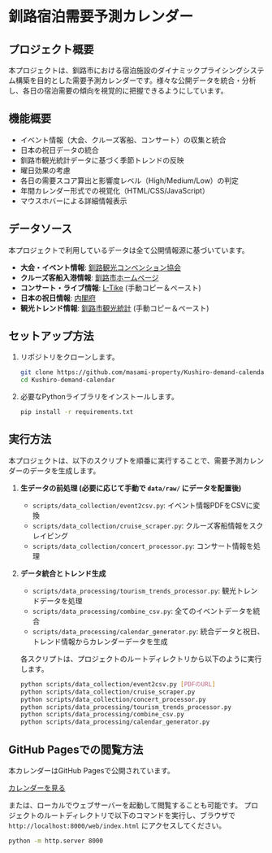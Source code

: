 # 釧路宿泊需要予測カレンダー

## プロジェクト概要
本プロジェクトは、釧路市における宿泊施設のダイナミックプライシングシステム構築を目的とした需要予測カレンダーです。様々な公開データを統合・分析し、各日の宿泊需要の傾向を視覚的に把握できるようにしています。

## 機能概要
- イベント情報（大会、クルーズ客船、コンサート）の収集と統合
- 日本の祝日データの統合
- 釧路市観光統計データに基づく季節トレンドの反映
- 曜日効果の考慮
- 各日の需要スコア算出と影響度レベル（High/Medium/Low）の判定
- 年間カレンダー形式での視覚化（HTML/CSS/JavaScript）
- マウスホバーによる詳細情報表示

## データソース
本プロジェクトで利用しているデータは全て公開情報源に基づいています。
- **大会・イベント情報**: [釧路観光コンベンション協会](https://ja.kushiro-lakeakan.com/news/20980/)
- **クルーズ客船入港情報**: [釧路市ホームページ](https://www.city.kushiro.lg.jp/sangyou/umisora/1006541/1006592/1006593.html)
- **コンサート・ライブ情報**: [L-Tike](https://l-tike.com/search/?vnu=釧路&pref=01) (手動コピー＆ペースト)
- **日本の祝日情報**: [内閣府](https://www8.cao.go.jp/chosei/shukujitsu/syukujitsu.csv)
- **観光トレンド情報**: [釧路市観光統計](https://www.city.kushiro.lg.jp/sangyou/kankou/1006252/1006253.html) (手動コピー＆ペースト)

## セットアップ方法
1. リポジトリをクローンします。
   ```bash
   git clone https://github.com/masami-property/Kushiro-demand-calendar.git
   cd Kushiro-demand-calendar
   ```
2. 必要なPythonライブラリをインストールします。
   ```bash
   pip install -r requirements.txt
   ```

## 実行方法
本プロジェクトは、以下のスクリプトを順番に実行することで、需要予測カレンダーのデータを生成します。

1. **生データの前処理 (必要に応じて手動で `data/raw/` にデータを配置後)**
   - `scripts/data_collection/event2csv.py`: イベント情報PDFをCSVに変換
   - `scripts/data_collection/cruise_scraper.py`: クルーズ客船情報をスクレイピング
   - `scripts/data_collection/concert_processor.py`: コンサート情報を処理

2. **データ統合とトレンド生成**
   - `scripts/data_processing/tourism_trends_processor.py`: 観光トレンドデータを処理
   - `scripts/data_processing/combine_csv.py`: 全てのイベントデータを統合
   - `scripts/data_processing/calendar_generator.py`: 統合データと祝日、トレンド情報からカレンダーデータを生成

   各スクリプトは、プロジェクトのルートディレクトリから以下のように実行します。
   ```bash
   python scripts/data_collection/event2csv.py [PDFのURL]
   python scripts/data_collection/cruise_scraper.py
   python scripts/data_collection/concert_processor.py
   python scripts/data_processing/tourism_trends_processor.py
   python scripts/data_processing/combine_csv.py
   python scripts/data_processing/calendar_generator.py
   ```

## GitHub Pagesでの閲覧方法
本カレンダーはGitHub Pagesで公開されています。

[カレンダーを見る](https://masami-property.github.io/Kushiro-demand-calendar/)

または、ローカルでウェブサーバーを起動して閲覧することも可能です。
プロジェクトのルートディレクトリで以下のコマンドを実行し、ブラウザで `http://localhost:8000/web/index.html` にアクセスしてください。
```bash
python -m http.server 8000
```
